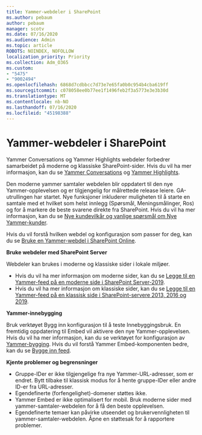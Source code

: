 ```yaml
---
title: Yammer-webdeler i SharePoint
ms.author: pebaum
author: pebaum
manager: scotv
ms.date: 07/16/2020
ms.audience: Admin
ms.topic: article
ROBOTS: NOINDEX, NOFOLLOW
localization_priority: Priority
ms.collection: Adm_O365
ms.custom:
- "5475"
- "9002494"
ms.openlocfilehash: 6868d7cdbbcc7d73e7e65fa0b0c954b4cba619ff
ms.sourcegitcommit: c078058ee0b77ee1f1496feb2f3a5773e3e3b30d
ms.translationtype: MT
ms.contentlocale: nb-NO
ms.lasthandoff: 07/16/2020
ms.locfileid: "45198388"
---
```

# <a name="yammer-web-parts-in-sharepoint"></a>Yammer-webdeler i SharePoint

Yammer Conversations og Yammer Highlights webdeler forbedrer samarbeidet på moderne og klassiske SharePoint-sider. Hvis du vil ha mer informasjon, kan du se [Yammer Conversations](https://support.microsoft.com/office/use-a-yammer-web-part-in-sharepoint-online-a53cfa0c-3d09-42c8-a286-1038a81c59da#conversations) og [Yammer Highlights](https://support.microsoft.com/office/use-a-yammer-web-part-in-sharepoint-online-a53cfa0c-3d09-42c8-a286-1038a81c59da#highlights).    

Den moderne yammer samtaler webdelen blir oppdatert til den nye Yammer-opplevelsen og er tilgjengelig for målrettede release leiere. GA-utrullingen har startet. Nye funksjoner inkluderer muligheten til å starte en samtale med et hvilket som helst innlegg (Spørsmål, Meningsmålinger, Ros) og for å markere de beste svarene direkte fra SharePoint. Hvis du vil ha mer informasjon, kan du se [Nye kundevilkår og vanlige spørsmål om Nye Yammer-kunder](https://docs.microsoft.com/yammer/get-started-with-yammer/newyammer-faq).

 Hvis du vil forstå hvilken webdel og konfigurasjon som passer for deg, kan du se [Bruke en Yammer-webdel i SharePoint Online](https://support.microsoft.com/office/use-a-yammer-web-part-in-sharepoint-online-a53cfa0c-3d09-42c8-a286-1038a81c59da).  

**Bruke webdeler med SharePoint Server**  

Webdeler kan brukes i moderne og klassiske sider i lokale miljøer.

- Hvis du vil ha mer informasjon om moderne sider, kan du se [Legge til en Yammer-feed på en moderne side i SharePoint Server-2019](https://docs.microsoft.com/yammer/integrate-yammer-with-other-apps/embed-a-feed-into-a-sharepoint-site#add-a-yammer-feed-to-a-modern-page-in-sharepoint-server-2019). 
- Hvis du vil ha mer informasjon om klassiske sider, kan du se [Legge til en Yammer-feed på en klassisk side i SharePoint-servere 2013, 2016 og 2019](https://docs.microsoft.com/yammer/integrate-yammer-with-other-apps/embed-a-feed-into-a-sharepoint-site#add-a-yammer-feed-to-a-classic-page-in-sharepoint-servers-2013-2016-and-2019).

**Yammer-innebygging**  

Bruk verktøyet Bygg inn konfigurasjon til å teste Innebyggingsbruk. En fremtidig oppdatering til Embed vil aktivere den nye Yammer-opplevelsen. Hvis du vil ha mer informasjon, kan du se verktøyet for konfigurasjon av [Yammer-bygging](https://aka.ms/YammerEmbedConfigureTool). Hvis du vil forstå Yammer Embed-komponenten bedre, kan du se [Bygge inn feed](https://aka.ms/YammerDevDocs).

**Kjente problemer og begrensninger**

- Gruppe-IDer er ikke tilgjengelige fra nye Yammer-URL-adresser, som er endret. Bytt tilbake til klassisk modus for å hente gruppe-IDer eller andre ID-er fra URL-adresser.
- Egendefinerte (forfengelighet)-domener støttes ikke.
- Yammer Embed er ikke optimalisert for mobil. Bruk moderne sider med yammer-samtaler-webdelen for å få den beste opplevelsen.
- Egendefinerte temaer kan påvirke utseendet og brukervennligheten til yammer-samtaler-webdelen. Åpne en støttesak for å rapportere problemer.